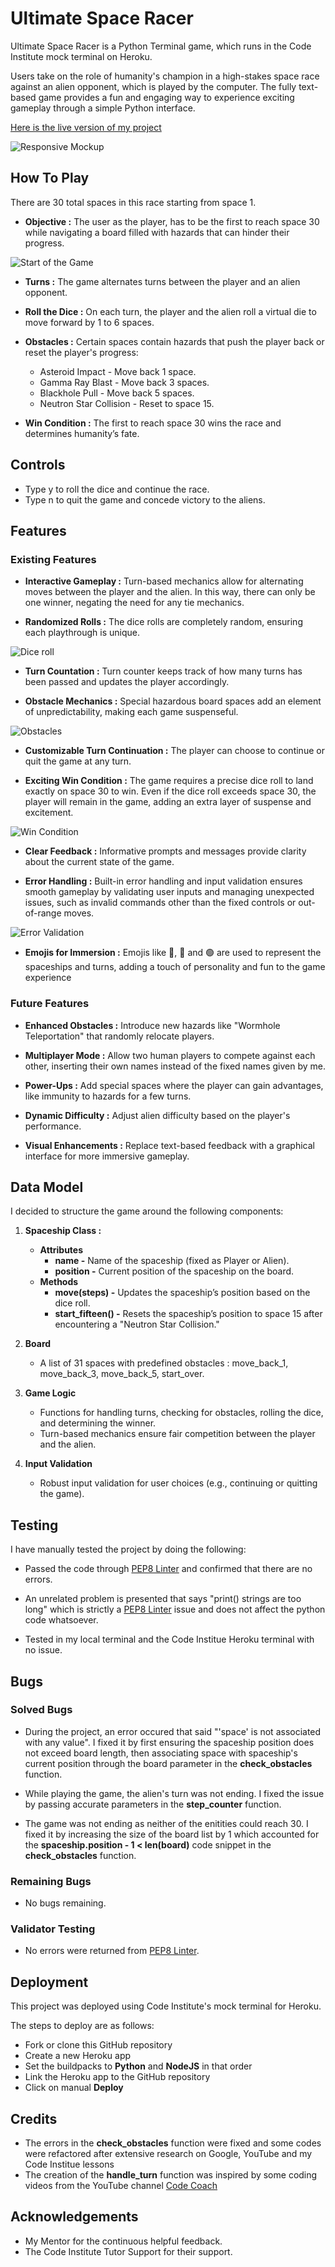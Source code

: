 # Ultimate Space Racer
Ultimate Space Racer is a Python Terminal game, which runs in the Code Institute mock terminal on Heroku.

Users take on the role of humanity's champion in a high-stakes space race against an alien opponent, which is played by the computer. The fully text-based game provides a fun and engaging way to experience exciting gameplay through a simple Python interface.

[Here is the live version of my project](https://ultimate-space-racer-9ee32e5b59c8.herokuapp.com/)

![Responsive Mockup](assets/screenshots/ultimate-space-racer.png)

## How To Play
There are 30 total spaces in this race starting from space 1.
- __Objective :__
The user as the player, has to be the first to reach space 30 while navigating a board filled with hazards that can hinder their progress.

![Start of the Game](assets/screenshots/start-game.png)

- __Turns :__
The game alternates turns between the player and an alien opponent.

- __Roll the Dice :__
On each turn, the player and the alien roll a virtual die to move forward by 1 to 6 spaces.

- __Obstacles :__
Certain spaces contain hazards that push the player back or reset the player's progress:
    - Asteroid Impact - Move back 1 space.
    - Gamma Ray Blast - Move back 3 spaces.
    - Blackhole Pull - Move back 5 spaces.
    - Neutron Star Collision - Reset to space 15.

- __Win Condition :__
 The first to reach space 30 wins the race and determines humanity’s fate.

## Controls
- Type y to roll the dice and continue the race.
- Type n to quit the game and concede victory to the aliens.

## Features
### Existing Features
- __Interactive Gameplay :__
Turn-based mechanics allow for alternating moves between the player and the alien. In this way, there can only be one winner, negating the need for any tie mechanics.

- __Randomized Rolls :__
The dice rolls are completely random, ensuring each playthrough is unique.

![Dice roll](assets/screenshots/dice-roll.png)

- __Turn Countation :__
Turn counter keeps track of how many turns has been passed and updates the player accordingly.

- __Obstacle Mechanics :__
Special hazardous board spaces add an element of unpredictability, making each game suspenseful.

![Obstacles](assets/screenshots/obstacles-two.png)

- __Customizable Turn Continuation :__
The player can choose to continue or quit the game at any turn.

- __Exciting Win Condition :__
The game requires a precise dice roll to land exactly on space 30 to win. Even if the dice roll exceeds space 30, the player will remain in the game, adding an extra layer of suspense and excitement.

![Win Condition](assets/screenshots/win-game.png)

- __Clear Feedback :__
Informative prompts and messages provide clarity about the current state of the game.

- __Error Handling :__
Built-in error handling and input validation ensures smooth gameplay by validating user inputs and managing unexpected issues, such as invalid commands other than the fixed controls or out-of-range moves.

![Error Validation](assets/screenshots/invalid-input-two.png)

- __Emojis for Immersion :__
Emojis like 🚀, 👾 and 🟢 are used to represent the spaceships and turns, adding a touch of personality and fun to the game experience

### Future Features

- __Enhanced Obstacles :__
Introduce new hazards like "Wormhole Teleportation" that randomly relocate players.

- __Multiplayer Mode :__
Allow two human players to compete against each other, inserting their own names instead of the fixed names given by me.

- __Power-Ups :__
Add special spaces where the player can gain advantages, like immunity to hazards for a few turns.

- __Dynamic Difficulty :__
Adjust alien difficulty based on the player's performance.

- __Visual Enhancements :__
Replace text-based feedback with a graphical interface for more immersive gameplay.

## Data Model
I decided to structure the game around the following components:
1. __Spaceship Class :__
    - __Attributes__ 
        - __name -__ Name of the spaceship (fixed as Player or Alien).
        - __position -__ Current position of the spaceship on the board.
    - __Methods__
        - __move(steps) -__ Updates the spaceship’s position based on the dice roll.
        - __start_fifteen() -__ Resets the spaceship’s position to space 15 after encountering a "Neutron Star Collision."

2. __Board__
    - A list of 31 spaces with predefined obstacles :
    move_back_1, move_back_3, move_back_5, start_over.

3. __Game Logic__
    - Functions for handling turns, checking for obstacles, rolling the dice, and determining the winner.
    - Turn-based mechanics ensure fair competition between the player and the alien.

4. __Input Validation__
    - Robust input validation for user choices (e.g., continuing or quitting the game).

## Testing
I have manually tested the project by doing the following:
 - Passed the code through [PEP8 Linter](https://pep8ci.herokuapp.com/) and confirmed that there are no errors.
 
 - An unrelated problem is presented that says "print() strings are too long" which is strictly a [PEP8 Linter](https://pep8ci.herokuapp.com/) issue and does not affect the python code whatsoever.
 
 - Tested in my local terminal and the Code Institue Heroku terminal with no issue.

## Bugs
### Solved Bugs
- During the project, an error occured that said "'space' is not associated with any value". I fixed it by first ensuring the spaceship position does not exceed board length, then associating space with spaceship's current position through the board parameter in the __check_obstacles__ function.

- While playing the game, the alien's turn was not ending. I fixed the issue by passing accurate parameters in the __step_counter__ function.

- The game was not ending as neither of the enitities could reach 30. I fixed it by increasing the size of the board list by 1 which accounted for the __spaceship.position - 1 < len(board)__ code snippet in the __check_obstacles__ function.

### Remaining Bugs
- No bugs remaining.

### Validator Testing
- No errors were returned from [PEP8 Linter](https://pep8ci.herokuapp.com/).

## Deployment
This project was deployed using Code Institute's mock terminal for Heroku.

The steps to deploy are as follows:
- Fork or clone this GitHub repository
- Create a new Heroku app
- Set the buildpacks to __Python__ and __NodeJS__ in that order
- Link the Heroku app to the GitHub repository
- Click on manual __Deploy__

## Credits
- The errors in the __check_obstacles__ function were fixed and some codes were refactored after extensive research on Google, YouTube and my Code Institue lessons
- The creation of the __handle_turn__ function was inspired by some coding videos from the YouTube channel [Code Coach](https://www.youtube.com/@CodeCoachh/videos)

## Acknowledgements
- My Mentor for the continuous helpful feedback.
- The Code Institute Tutor Support for their support.